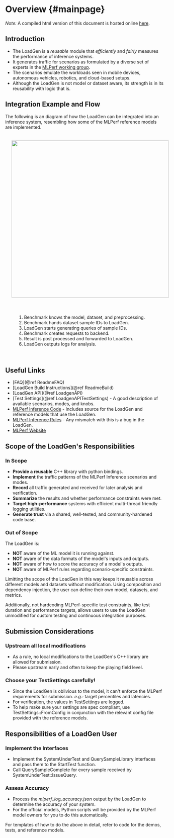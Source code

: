 # Overview {#mainpage}

*Note:* A compiled html version of this document is hosted online
[here](https://mlperf.github.io/inference/loadgen/index.html).

## Introduction

* The LoadGen is a *reusable* module that *efficiently* and *fairly* measures
  the performance of inference systems.
* It generates traffic for scenarios as formulated by a diverse set of experts
  in the [MLPerf working group](https://mlperf.org/about).
* The scenarios emulate the workloads seen in mobile devices,
  autonomous vehicles, robotics, and cloud-based setups.
* Although the LoadGen is not model or dataset aware, its strength is in its
  reusability with logic that is.

## Integration Example and Flow
The following is an diagram of how the LoadGen can be integrated into an
inference system, resembling how some of the MLPerf reference models are
implemented.
<div style="display:flex; flex-flow:row wrap; justify-content: space-evenly;">
<img src="loadgen_integration_diagram.svg" width="500px" style="padding: 20px">
<ol style="padding: 20px">
<li>Benchmark knows the model, dataset, and preprocessing.</li>
<li>Benchmark hands dataset sample IDs to LoadGen.</li>
<li>LoadGen starts generating queries of sample IDs.</li>
<li>Benchmark creates requests to backend.</li>
<li>Result is post processed and forwarded to LoadGen.</li>
<li>LoadGen outputs logs for analysis.<br>
</ol>
</div>

## Useful Links
* [FAQ](@ref ReadmeFAQ)
* [LoadGen Build Instructions](@ref ReadmeBuild)
* [LoadGen API](@ref LoadgenAPI)
* [Test Settings](@ref LoadgenAPITestSettings) -
  A good description of available scenarios, modes, and knobs.
* [MLPerf Inference Code](https://github.com/mlcommons/inference) -
  Includes source for the LoadGen and reference models that use the LoadGen.
* [MLPerf Inference Rules](https://github.com/mlcommons/inference_policies) -
  Any mismatch with this is a bug in the LoadGen.
* [MLPerf Website](www.mlperf.org)

## Scope of the LoadGen's Responsibilities

### In Scope
* **Provide a reusable** C++ library with python bindings.
* **Implement** the traffic patterns of the MLPerf Inference scenarios and
  modes.
* **Record** all traffic generated and received for later analysis and
  verification.
* **Summarize** the results and whether performance constraints were met.
* **Target high-performance** systems with efficient multi-thread friendly
  logging utilities.
* **Generate trust** via a shared, well-tested, and community-hardened
  code base.

### Out of Scope
The LoadGen is:
* **NOT** aware of the ML model it is running against.
* **NOT** aware of the data formats of the model's inputs and outputs.
* **NOT** aware of how to score the accuracy of a model's outputs.
* **NOT** aware of MLPerf rules regarding scenario-specific constraints.

Limitting the scope of the LoadGen in this way keeps it reusable across
different models and datasets without modification. Using composition and
dependency injection, the user can define their own model, datasets, and
metrics.

Additionally, not hardcoding MLPerf-specific test constraints, like test
duration and performance targets, allows users to use the LoadGen unmodified
for custom testing and continuous integration purposes.

## Submission Considerations

### Upstream all local modifications
* As a rule, no local modifications to the LoadGen's C++ library are allowed
for submission.
* Please upstream early and often to keep the playing field level.

### Choose your TestSettings carefully!
* Since the LoadGen is oblivious to the model, it can't enforce the MLPerf
requirements for submission. *e.g.:* target percentiles and latencies.
* For verification, the values in TestSettings are logged.
* To help make sure your settings are spec compliant, use
TestSettings::FromConfig in conjunction with the relevant config file provided
with the reference models.

## Responsibilities of a LoadGen User

### Implement the Interfaces
* Implement the SystemUnderTest and QuerySampleLibrary interfaces and pass
  them to the StartTest function.
* Call QuerySampleComplete for every sample received by
  SystemUnderTest::IssueQuery.

### Assess Accuracy
* Process the *mlperf_log_accuracy.json* output by the LoadGen to determine
  the accuracy of your system.
* For the official models, Python scripts will be provided by the MLPerf model
  owners for you to do this automatically.

For templates of how to do the above in detail, refer to code for the demos,
tests, and reference models.
